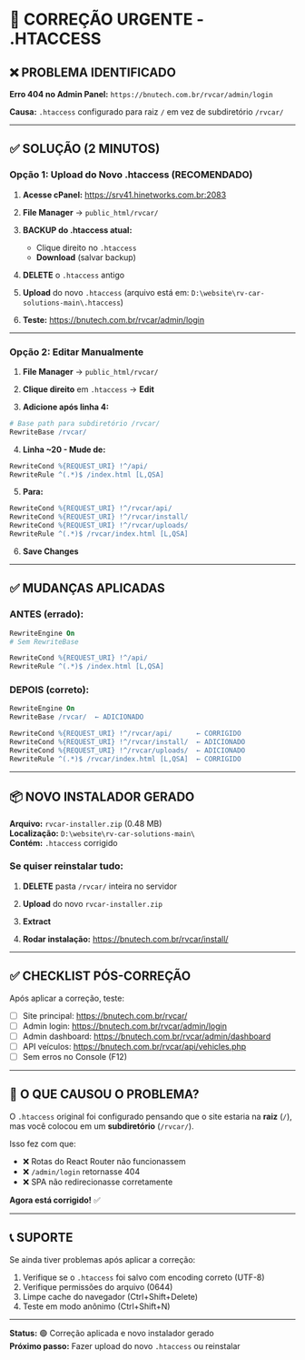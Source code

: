 # 🚨 CORREÇÃO URGENTE - .HTACCESS

## ❌ PROBLEMA IDENTIFICADO

**Erro 404 no Admin Panel:** `https://bnutech.com.br/rvcar/admin/login`

**Causa:** `.htaccess` configurado para raiz `/` em vez de subdiretório `/rvcar/`

---

## ✅ SOLUÇÃO (2 MINUTOS)

### Opção 1: Upload do Novo .htaccess (RECOMENDADO)

1. **Acesse cPanel:** https://srv41.hinetworks.com.br:2083

2. **File Manager** → `public_html/rvcar/`

3. **BACKUP do .htaccess atual:**

   - Clique direito no `.htaccess`
   - **Download** (salvar backup)

4. **DELETE** o `.htaccess` antigo

5. **Upload** do novo `.htaccess` (arquivo está em: `D:\website\rv-car-solutions-main\.htaccess`)

6. **Teste:** https://bnutech.com.br/rvcar/admin/login

---

### Opção 2: Editar Manualmente

1. **File Manager** → `public_html/rvcar/`

2. **Clique direito** em `.htaccess` → **Edit**

3. **Adicione após linha 4:**

```apache
# Base path para subdiretório /rvcar/
RewriteBase /rvcar/
```

4. **Linha ~20 - Mude de:**

```apache
RewriteCond %{REQUEST_URI} !^/api/
RewriteRule ^(.*)$ /index.html [L,QSA]
```

5. **Para:**

```apache
RewriteCond %{REQUEST_URI} !^/rvcar/api/
RewriteCond %{REQUEST_URI} !^/rvcar/install/
RewriteCond %{REQUEST_URI} !^/rvcar/uploads/
RewriteRule ^(.*)$ /rvcar/index.html [L,QSA]
```

6. **Save Changes**

---

## ✅ MUDANÇAS APLICADAS

### ANTES (errado):

```apache
RewriteEngine On
# Sem RewriteBase

RewriteCond %{REQUEST_URI} !^/api/
RewriteRule ^(.*)$ /index.html [L,QSA]
```

### DEPOIS (correto):

```apache
RewriteEngine On
RewriteBase /rvcar/  ← ADICIONADO

RewriteCond %{REQUEST_URI} !^/rvcar/api/      ← CORRIGIDO
RewriteCond %{REQUEST_URI} !^/rvcar/install/  ← ADICIONADO
RewriteCond %{REQUEST_URI} !^/rvcar/uploads/  ← ADICIONADO
RewriteRule ^(.*)$ /rvcar/index.html [L,QSA]  ← CORRIGIDO
```

---

## 📦 NOVO INSTALADOR GERADO

**Arquivo:** `rvcar-installer.zip` (0.48 MB)  
**Localização:** `D:\website\rv-car-solutions-main\`  
**Contém:** `.htaccess` corrigido

### Se quiser reinstalar tudo:

1. **DELETE** pasta `/rvcar/` inteira no servidor

2. **Upload** do novo `rvcar-installer.zip`

3. **Extract**

4. **Rodar instalação:** https://bnutech.com.br/rvcar/install/

---

## ✅ CHECKLIST PÓS-CORREÇÃO

Após aplicar a correção, teste:

- [ ] Site principal: https://bnutech.com.br/rvcar/
- [ ] Admin login: https://bnutech.com.br/rvcar/admin/login
- [ ] Admin dashboard: https://bnutech.com.br/rvcar/admin/dashboard
- [ ] API veículos: https://bnutech.com.br/rvcar/api/vehicles.php
- [ ] Sem erros no Console (F12)

---

## 🎯 O QUE CAUSOU O PROBLEMA?

O `.htaccess` original foi configurado pensando que o site estaria na **raiz** (`/`), mas você colocou em um **subdiretório** (`/rvcar/`).

Isso fez com que:

- ❌ Rotas do React Router não funcionassem
- ❌ `/admin/login` retornasse 404
- ❌ SPA não redirecionasse corretamente

**Agora está corrigido!** ✅

---

## 📞 SUPORTE

Se ainda tiver problemas após aplicar a correção:

1. Verifique se o `.htaccess` foi salvo com encoding correto (UTF-8)
2. Verifique permissões do arquivo (0644)
3. Limpe cache do navegador (Ctrl+Shift+Delete)
4. Teste em modo anônimo (Ctrl+Shift+N)

---

**Status:** 🟢 Correção aplicada e novo instalador gerado  
**Próximo passo:** Fazer upload do novo `.htaccess` ou reinstalar
